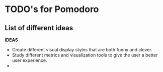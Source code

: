# TODO's for Pomodoro

## List of different ideas

**IDEAS**

- Create different visual display styles that are both funny and clever.
- Study different metrics and visualization tools to give the user a better user experience.
- 